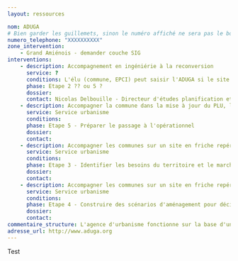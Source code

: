 ```yaml
---
layout: ressources

nom: ADUGA
# Bien garder les guillemets, sinon le numéro affiché ne sera pas le bon
numero_telephone: "XXXXXXXXXX" 
zone_intervention: 
    - Grand Amiénois - demander couche SIG
interventions:
    - description: Accompagnement en ingéniérie à la reconversion
      service: ?
      conditions: L'élu (commune, EPCI) peut saisir l'ADUGA si le site fait partie des 13 sites pilotes identifiés en 2012 - demander source pour liste. Les sites pilotes figurent avec une étoile sur cette cartographie en ligne : 
      phase: Etape 2 ?? ou 5 ?
      dossier: 
      contact: Nicolas Delbouille - Directeur d'études planification et projet urbain - n.delbouille@aduga.org
    - description: Accompagner la commune dans la mise à jour du PLU, la mise en place d'OAP pour préparer le renouvellement du site
      service: Service urbanisme
      conditions: 
      phase: Etape 5 - Préparer le passage à l'opérationnel
      dossier: 
      contact: 
    - description: Accompagner les communes sur un site en friche repéré lors des réflexions PLUi. Montage d'un GT d'élus, visites de terrain pour définir le niveau d'enjeux
      service: Service urbanisme
      conditions: 
      phase: Etape 3 - Identifier les besoins du territoire et le marché
      dossier: 
      contact: 
    - description: Accompagner les communes sur un site en friche repéré lors des réflexions PLUi. Montage de scénarios d'aménagement et test : contacts avec partenaires, commande de diagnostics, facilitation du dialogue des parties prenantes.
      service: Service urbanisme
      conditions: 
      phase: Etape 4 - Construire des scénarios d'aménagement pour décider
      dossier: 
      contact:
commentaire_structure: L'agence d'urbanisme fonctionne sur la base d'une convention partenariale signée par les collecticités adhérentes, l'Etat et la région. Les adhérents valident un programme de travail annuel. L'agence intervient prioritairement sur les sites qui portent un enjeu intercommunal.
adresse_url: http://www.aduga.org
---
```

Test
